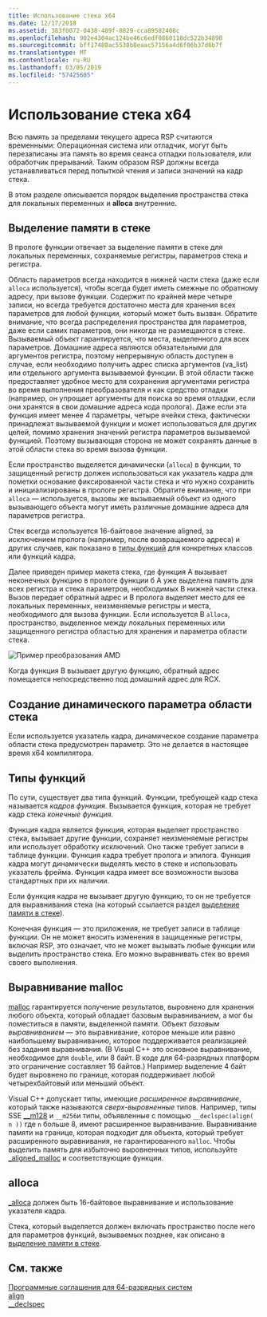 ```yaml
---
title: Использование стека x64
ms.date: 12/17/2018
ms.assetid: 383f0072-0438-489f-8829-cca89582408c
ms.openlocfilehash: 902e4304ac124be46c6edf0860118dc522b34890
ms.sourcegitcommit: bff17488ac5538b8eaac57156a4d6f06b37d6b7f
ms.translationtype: MT
ms.contentlocale: ru-RU
ms.lasthandoff: 03/05/2019
ms.locfileid: "57425605"
---
```

# <a name="x64-stack-usage"></a>Использование стека x64

Всю память за пределами текущего адреса RSP считаются временными: Операционная система или отладчик, могут быть перезаписаны эта память во время сеанса отладки пользователя, или обработчик прерываний. Таким образом RSP должны всегда устанавливаться перед попыткой чтения и записи значений на кадр стека.

В этом разделе описывается порядок выделения пространства стека для локальных переменных и **alloca** внутренние.

## <a name="stack-allocation"></a>Выделение памяти в стеке

В прологе функции отвечает за выделение памяти в стеке для локальных переменных, сохраняемые регистры, параметров стека и регистра.

Область параметров всегда находится в нижней части стека (даже если `alloca` используется), чтобы всегда будет иметь смежные по обратному адресу, при вызове функции. Содержит по крайней мере четыре записи, но всегда требуется достаточно места для хранения всех параметров для любой функции, который может быть вызван. Обратите внимание, что всегда распределения пространства для параметров, даже если самих параметров, они никогда не размещаются в стеке. Вызываемый объект гарантируется, что места, выделенного для всех параметров. Домашние адреса являются обязательными для аргументов регистра, поэтому непрерывную область доступен в случае, если необходимо получить адрес списка аргументов (va_list) или отдельного аргумента вызываемой функции. В этой области также предоставляет удобное место для сохранения аргументами регистра во время выполнения преобразователя и как средство отладки (например, он упрощает аргументы для поиска во время отладки, если они хранятся в свои домашние адреса кода пролога). Даже если эта функция имеет менее 4 параметры, четыре ячейки стека, фактически принадлежат вызываемой функции и может использоваться для других целей, помимо хранения значений регистра параметров вызываемой функцией.  Поэтому вызывающая сторона не может сохранять данные в этой области стека во время вызова функции.

Если пространство выделяется динамически (`alloca`) в функции, то защищенный регистр должен использоваться как указатель кадра для пометки основание фиксированной части стека и что нужно сохранить и инициализированы в прологе регистра. Обратите внимание, что при `alloca` — используется, вызовы же вызываемый объект из одного вызывающего объекта могут иметь различные домашние адреса для параметров регистра.

Стек всегда используется 16-байтовое значение aligned, за исключением пролога (например, после возвращаемого адреса) и других случаев, как показано в [типы функций](#function-types) для конкретных классов или функций кадра.

Далее приведен пример макета стека, где функция A вызывает неконечных функцию в прологе функции б A уже выделена память для всех регистра и стека параметров, необходимых В нижней части стека. Вызов передает обратный адрес и B пролога выделяет место для ее локальных переменных, неизменяемые регистры и места, необходимого для вызова функции. Если используется B `alloca`, пространство, выделенное между локальных переменных или защищенного регистра областью для хранения и параметра области стека.

![Пример преобразования AMD](../build/media/vcamd_conv_ex_5.png "пример преобразования AMD")

Когда функция B вызывает другую функцию, обратный адрес помещается непосредственно под домашний адрес для RCX.

## <a name="dynamic-parameter-stack-area-construction"></a>Создание динамического параметра области стека

Если используется указатель кадра, динамическое создание параметра области стека предусмотрен параметр. Это не делается в настоящее время x64 компилятора.

## <a name="function-types"></a>Типы функций

По сути, существует два типа функций. Функции, требующей кадр стека называется *кадров функция*. Вызывается функция, которая не требует кадр стека *конечные функция*.

Функция кадра является функция, которая выделяет пространство стека, вызывает другие функции, сохраняет неизменяемые регистры или использует обработку исключений. Оно также требует записи в таблице функции. Функция кадра требует пролога и эпилога. Функция кадра могут динамически выделять место в стеке и использовать указатель фрейма. Функция кадра имеет все возможности вызова стандартных при их наличии.

Если функция кадра не вызывает другую функцию, то он не требуется для выравнивания стека (на который ссылается раздел [выделение памяти в стеке](#stack-allocation)).

Конечная функция — это приложения, не требует записи в таблице функции. Он не может вносить изменения в защищенные регистры, включая RSP, это означает, что не может вызывать любые функции или выделить пространство стека. Его можно выравнивать стек во время своего выполнения.

## <a name="malloc-alignment"></a>Выравнивание malloc

[malloc](../c-runtime-library/reference/malloc.md) гарантируется получение результатов, выровнено для хранения любого объекта, который обладает базовым выравниванием, а мог бы поместиться в памяти, выделенной памяти. Объект *базовым выравниванием* — это выравнивание, которое меньше или равно наибольшему выравниванию, которое поддерживается реализацией без задания выравнивания. (В Visual C++ это основное выравнивание, необходимое для `double`, или 8 байт. В коде для 64-разрядных платформ это ограничение составляет 16 байтов.) Например выделение 4 байт будет выровнено по границе, которая поддерживает любой четырехбайтовый или меньший объект.

Visual C++ допускает типы, имеющие *расширенное выравнивание*, который также называются *сверх-выровненные* типов. Например, типы SSE [__m128](../cpp/m128.md) и `__m256`и типы, объявленные с помощью `__declspec(align( n ))` где `n` больше 8, имеют расширенное выравнивание. Выравнивание памяти на границе, которая подходит для объекта, который требует расширенного выравнивания, не гарантированного `malloc`. Чтобы выделить память для избыточно выровненных типов, используйте [_aligned_malloc](../c-runtime-library/reference/aligned-malloc.md) и соответствующие функции.

## <a name="alloca"></a>alloca

[_alloca](../c-runtime-library/reference/alloca.md) должен быть 16-байтовое выравнивание и использование указателя кадра.

Стека, который выделяется должен включать пространство после него для параметров функций, вызываемых позднее, как описано в [выделение памяти в стеке](#stack-allocation).

## <a name="see-also"></a>См. также

[Программные соглашения для 64-разрядных систем](../build/x64-software-conventions.md)<br/>
[align](../cpp/align-cpp.md)<br/>
[__declspec](../cpp/declspec.md)
